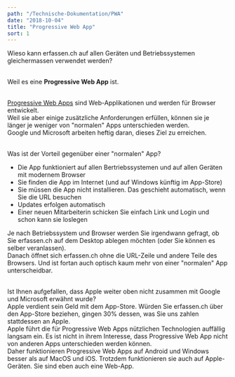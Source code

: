 ```yaml
---
path: "/Technische-Dokumentation/PWA"
date: "2018-10-04"
title: "Progressive Web App"
sort: 1
---
```


Wieso kann erfassen.ch auf allen Geräten und Betriebssystemen gleichermassen verwendet werden?<br/><br/>

Weil es eine **Progressive Web App** ist.<br/><br/>

[Progressive Web Apps](https://developers.google.com/web/progressive-web-apps) sind Web-Applikationen und werden für Browser entwickelt.<br/>
Weil sie aber einige zusätzliche Anforderungen erfüllen, können sie je länger je weniger von "normalen" Apps unterschieden werden.<br/>
Google und Microsoft arbeiten heftig daran, dieses Ziel zu erreichen.<br/><br/>

Was ist der Vorteil gegenüber einer "normalen" App?
- Die App funktioniert auf allen Bertriebssystemen und auf allen Geräten mit modernem Browser
- Sie finden die App im Internet (und auf Windows künftig im App-Store)
- Sie müssen die App nicht installieren. Das geschieht automatisch, wenn Sie die URL besuchen
- Updates erfolgen automatisch
- Einer neuen Mitarbeiterin schicken Sie einfach Link und Login und schon kann sie loslegen

Je nach Betriebssystem und Browser werden Sie irgendwann gefragt, ob Sie erfassen.ch auf dem Desktop ablegen möchten (oder Sie können es selber veranlassen).<br/>
Danach öffnet sich erfassen.ch ohne die URL-Zeile und andere Teile des Browsers. Und ist fortan auch optisch kaum mehr von einer "normalen" App unterscheidbar.<br/><br/>

Ist Ihnen aufgefallen, dass Apple weiter oben nicht zusammen mit Google und Microsoft erwähnt wurde?<br/>
Apple verdient sein Geld mit dem App-Store. Würden Sie erfassen.ch über den App-Store beziehen, gingen 30% dessen, was Sie uns zahlen stattdessen an Apple.<br/>
Apple führt die für Progressive Web Apps nützlichen Technologien auffällig langsam ein. Es ist nicht in ihrem Interesse, dass Progressive Web App nicht von anderen Apps unterschieden werden können.<br/>
Daher funktionieren Progressive Web Apps auf Android und Windows besser als auf MacOS und iOS. Trotzdem funktionieren sie auch auf Apple-Geräten. Sie sind eben auch eine Web-App.
